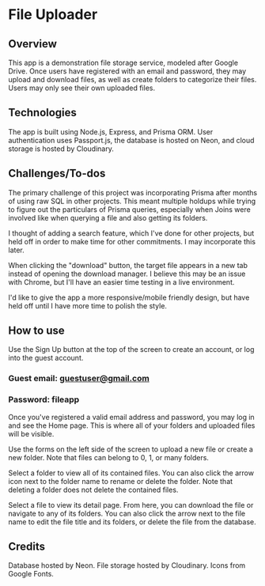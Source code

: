 # File Uploader

## Overview
This app is a demonstration file storage service, modeled after Google Drive.
Once users have registered with an email and password, they may upload and download files, as well as create folders to categorize their files. 
Users may only see their own uploaded files.

## Technologies
The app is built using Node.js, Express, and Prisma ORM. 
User authentication uses Passport.js, the database is hosted on Neon, and cloud storage is hosted by Cloudinary.

## Challenges/To-dos
The primary challenge of this project was incorporating Prisma after months of using raw SQL in other projects. This meant multiple holdups while trying to figure out the particulars of Prisma queries, especially when Joins were involved like when querying a file and also getting its folders.

I thought of adding a search feature, which I've done for other projects, but held off in order to make time for other commitments. I may incorporate this later.

When clicking the "download" button, the target file appears in a new tab instead of opening the download manager. I believe this may be an issue with Chrome, but I'll have an easier time testing in a live environment. 

I'd like to give the app a more responsive/mobile friendly design, but have held off until I have more time to polish the style.

## How to use
Use the Sign Up button at the top of the screen to create an account, or log into the guest account.

### Guest email: guestuser@gmail.com 
### Password: fileapp

Once you've registered a valid email address and password, you may log in and see the Home page. This is where all of your folders and uploaded files will be visible.  

Use the forms on the left side of the screen to upload a new file or create a new folder. Note that files can belong to 0, 1, or many folders. 

Select a folder to view all of its contained files. You can also click the arrow icon next to the folder name to rename or delete the folder. Note that deleting a folder does not delete the contained files.

Select a file to view its detail page. From here, you can download the file or navigate to any of its folders. You can also click the arrow next to the file name to edit the file title and its folders, or delete the file from the database. 

## Credits
Database hosted by Neon.
File storage hosted by Cloudinary.
Icons from Google Fonts.
